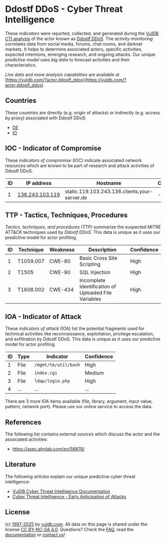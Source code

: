 # Ddostf DDoS - Cyber Threat Intelligence

These _indicators_ were reported, collected, and generated during the [VulDB CTI analysis](https://vuldb.com/?kb.cti) of the actor known as [Ddostf DDoS](https://vuldb.com/?actor.ddostf_ddos). The _activity monitoring_ correlates data from social media, forums, chat rooms, and darknet markets. It helps to determine associated actors, specific activities, expected intentions, emerging research, and ongoing attacks. Our unique _predictive model_ uses _big data_ to forecast activities and their characteristics.

_Live data_ and more _analysis capabilities_ are available at [https://vuldb.com/?actor.ddostf_ddos](https://vuldb.com/?actor.ddostf_ddos)

## Countries

These _countries_ are directly (e.g. origin of attacks) or indirectly (e.g. access by proxy) associated with Ddostf DDoS:

* [DE](https://vuldb.com/?country.de)
* [IO](https://vuldb.com/?country.io)

## IOC - Indicator of Compromise

These _indicators of compromise_ (IOC) indicate associated network resources which are known to be part of research and attack activities of Ddostf DDoS.

ID | IP address | Hostname | Campaign | Confidence
-- | ---------- | -------- | -------- | ----------
1 | [136.243.103.119](https://vuldb.com/?ip.136.243.103.119) | static.119.103.243.136.clients.your-server.de | - | High

## TTP - Tactics, Techniques, Procedures

_Tactics, techniques, and procedures_ (TTP) summarize the suspected MITRE ATT&CK techniques used by _Ddostf DDoS_. This data is unique as it uses our predictive model for actor profiling.

ID | Technique | Weakness | Description | Confidence
-- | --------- | -------- | ----------- | ----------
1 | T1059.007 | CWE-80 | Basic Cross Site Scripting | High
2 | T1505 | CWE-90 | SQL Injection | High
3 | T1608.002 | CWE-434 | Incomplete Identification of Uploaded File Variables | High

## IOA - Indicator of Attack

These _indicators of attack_ (IOA) list the potential fragments used for technical activities like reconnaissance, exploitation, privilege escalation, and exfiltration by Ddostf DDoS. This data is unique as it uses our predictive model for actor profiling.

ID | Type | Indicator | Confidence
-- | ---- | --------- | ----------
1 | File | `/mgmt/tm/util/bash` | High
2 | File | `index.cgi` | Medium
3 | File | `ldap/login.php` | High
4 | ... | ... | ...

There are 3 more IOA items available (file, library, argument, input value, pattern, network port). Please use our online service to access the data.

## References

The following list contains _external sources_ which discuss the actor and the associated activities:

* https://asec.ahnlab.com/en/58878/

## Literature

The following _articles_ explain our unique predictive cyber threat intelligence:

* [VulDB Cyber Threat Intelligence Documentation](https://vuldb.com/?kb.cti)
* [Cyber Threat Intelligence - Early Anticipation of Attacks](https://www.scip.ch/en/?labs.20201022)

## License

(c) [1997-2025](https://vuldb.com/?kb.changelog) by [vuldb.com](https://vuldb.com/?kb.about). All data on this page is shared under the license [CC BY-NC-SA 4.0](https://creativecommons.org/licenses/by-nc-sa/4.0/). Questions? Check the [FAQ](https://vuldb.com/?kb.faq), read the [documentation](https://vuldb.com/?kb) or [contact us](https://vuldb.com/?contact)!
